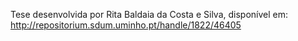 Tese desenvolvida por Rita Baldaia da Costa e Silva, disponível em: http://repositorium.sdum.uminho.pt/handle/1822/46405
